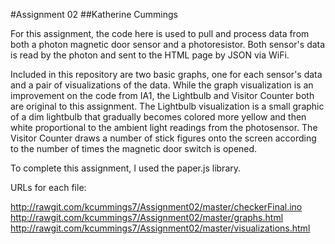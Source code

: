 #Assignment 02
##Katherine Cummings

For this assignment, the code here is used to pull and process data from both a photon magnetic door sensor and a photoresistor. Both sensor's data is read by the photon and sent to the HTML page by JSON via WiFi.

Included in this repository are two basic graphs, one for each sensor's data and a pair of visualizations of the data.
While the graph visualization is an improvement on the code from IA1, the Lightbulb and Visitor Counter both are original to this assignment.  The Lightbulb visualization is a small graphic of a dim lightbulb that gradually becomes colored more yellow and then white proportional to the ambient light readings from the photosensor.  The Visitor Counter draws a number of stick figures onto the screen according to the number of times the magnetic door switch is opened.

To complete this assignment, I used the paper.js library.

URLs for each file:

http://rawgit.com/kcummings7/Assignment02/master/checkerFinal.ino
http://rawgit.com/kcummings7/Assignment02/master/graphs.html
http://rawgit.com/kcummings7/Assignment02/master/visualizations.html
